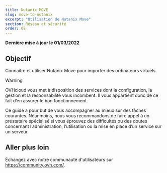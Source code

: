 ```yaml
---
title: Nutanix MOVE
slug: move-to-nutanix
excerpt: "Utilisation de Nutanix Move"
section: Réseau et sécurité
order: 08
---
```


**Dernière mise à jour le 01/03/2022**

## Objectif

Connaitre et utiliser Nutanix Move pour importer des ordinateurs virtuels.

> [!warning]
> OVHcloud vous met à disposition des services dont la configuration, la gestion et la responsabilité vous incombent. Il vous appartient donc de ce fait d’en assurer le bon fonctionnement.
>
> Ce guide a pour but de vous accompagner au mieux sur des tâches courantes. Néanmoins, nous vous recommandons de faire appel à un prestataire spécialisé si vous éprouvez des difficultés ou des doutes concernant l’administration, l’utilisation ou la mise en place d’un service sur un serveur.
>


## Aller plus loin

Échangez avec notre communauté d'utilisateurs sur <https://community.ovh.com/>.
